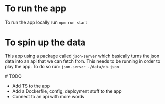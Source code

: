 # To run the app

To run the app locally run `npm run start`

# To spin up the data

This app using a package called `json-server` which basically turns the json data into an api that we can fetch from.
This needs to be running in order to play the app. To do so run:
`json-server ./data/db.json`

# TODO

* Add TS to the app
* Add a Dockerfile, config, deployment stuff to the app
* Connect to an api with more words